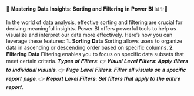 🚀 𝐌𝐚𝐬𝐭𝐞𝐫𝐢𝐧𝐠 𝐃𝐚𝐭𝐚 𝐈𝐧𝐬𝐢𝐠𝐡𝐭𝐬: 𝐒𝐨𝐫𝐭𝐢𝐧𝐠 𝐚𝐧𝐝 𝐅𝐢𝐥𝐭𝐞𝐫𝐢𝐧𝐠 𝐢𝐧 𝐏𝐨𝐰𝐞𝐫 𝐁𝐈 📊✨🚀

In the world of data analysis, effective sorting and filtering are crucial for deriving meaningful insights. Power BI offers powerful tools to help us visualize and interpret our data more effectively. Here’s how you can leverage these features:
𝟏. 𝐒𝐨𝐫𝐭𝐢𝐧𝐠 𝐃𝐚𝐭𝐚
Sorting allows users to organize data in ascending or descending order based on specific columns.
𝟐. 𝐅𝐢𝐥𝐭𝐞𝐫𝐢𝐧𝐠 𝐃𝐚𝐭𝐚
Filtering enables you to focus on specific data subsets that meet certain criteria.
𝑻𝒚𝒑𝒆𝒔 𝒐𝒇 𝑭𝒊𝒍𝒕𝒆𝒓𝒔:
👉 𝑽𝒊𝒔𝒖𝒂𝒍 𝑳𝒆𝒗𝒆𝒍 𝑭𝒊𝒍𝒕𝒆𝒓𝒔: 𝑨𝒑𝒑𝒍𝒚 𝒇𝒊𝒍𝒕𝒆𝒓𝒔 𝒕𝒐 𝒊𝒏𝒅𝒊𝒗𝒊𝒅𝒖𝒂𝒍 𝒗𝒊𝒔𝒖𝒂𝒍𝒔.
👉 𝑷𝒂𝒈𝒆 𝑳𝒆𝒗𝒆𝒍 𝑭𝒊𝒍𝒕𝒆𝒓𝒔: 𝑭𝒊𝒍𝒕𝒆𝒓 𝒂𝒍𝒍 𝒗𝒊𝒔𝒖𝒂𝒍𝒔 𝒐𝒏 𝒂 𝒔𝒑𝒆𝒄𝒊𝒇𝒊𝒄 𝒓𝒆𝒑𝒐𝒓𝒕 𝒑𝒂𝒈𝒆.
👉 𝑹𝒆𝒑𝒐𝒓𝒕 𝑳𝒆𝒗𝒆𝒍 𝑭𝒊𝒍𝒕𝒆𝒓𝒔: 𝑺𝒆𝒕 𝒇𝒊𝒍𝒕𝒆𝒓𝒔 𝒕𝒉𝒂𝒕 𝒂𝒑𝒑𝒍𝒚 𝒕𝒐 𝒕𝒉𝒆 𝒆𝒏𝒕𝒊𝒓𝒆 𝒓𝒆𝒑𝒐𝒓𝒕.
